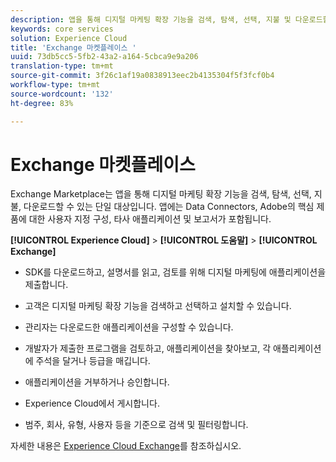 ```yaml
---
description: 앱을 통해 디지털 마케팅 확장 기능을 검색, 탐색, 선택, 지불 및 다운로드할 수 있는 단일 대상인 Exchange Marketplace에 대해 알아보십시오.
keywords: core services
solution: Experience Cloud
title: 'Exchange 마켓플레이스 '
uuid: 73db5cc5-5fb2-43a2-a164-5cbca9e9a206
translation-type: tm+mt
source-git-commit: 3f26c1af19a0838913eec2b4135304f5f3fcf0b4
workflow-type: tm+mt
source-wordcount: '132'
ht-degree: 83%

---
```



# Exchange 마켓플레이스

Exchange Marketplace는 앱을 통해 디지털 마케팅 확장 기능을 검색, 탐색, 선택, 지불, 다운로드할 수 있는 단일 대상입니다. 앱에는 Data Connectors, Adobe의 핵심 제품에 대한 사용자 지정 구성, 타사 애플리케이션 및 보고서가 포함됩니다.

**[!UICONTROL Experience Cloud]** > **[!UICONTROL 도움말]** > **[!UICONTROL Exchange]**

* SDK를 다운로드하고, 설명서를 읽고, 검토를 위해 디지털 마케팅에 애플리케이션을 제출합니다.

* 고객은 디지털 마케팅 확장 기능을 검색하고 선택하고 설치할 수 있습니다.

* 관리자는 다운로드한 애플리케이션을 구성할 수 있습니다.

* 개발자가 제출한 프로그램을 검토하고, 애플리케이션을 찾아보고, 각 애플리케이션에 주석을 달거나 등급을 매깁니다.

* 애플리케이션을 거부하거나 승인합니다.

* Experience Cloud에서 게시합니다.

* 범주, 회사, 유형, 사용자 등을 기준으로 검색 및 필터링합니다.

자세한 내용은 [Experience Cloud Exchange](https://exchange.adobe.com/experiencecloud.html)를 참조하십시오.
